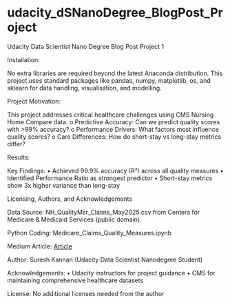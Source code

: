 # udacity_dSNanoDegree_BlogPost_Project
Udacity Data Scientist Nano Degree Blog Post Project 1

Installation:

No extra libraries are required beyond the latest Anaconda distribution. This project uses standard packages like pandas, numpy, matplotlib, os, and sklearn for data handling, visualisation, and modelling.

Project Motivation:

This project addresses critical healthcare challenges using CMS Nursing Home Compare data:
o	Predictive Accuracy: Can we predict quality scores with >99% accuracy?
o	Performance Drivers: What factors most influence quality scores?
o	Care Differences: How do short-stay vs long-stay metrics differ?

Results: 

Key Findings:
•	Achieved 99.9% accuracy (R²) across all quality measures
•	Identified Performance Ratio as strongest predictor
•	Short-stay metrics show 3x higher variance than long-stay

Licensing, Authors, and Acknowledgements

Data Source:
NH_QualityMsr_Claims_May2025.csv from Centers for Medicare & Medicaid Services (public domain).

Python Coding: 
Medicare_Claims_Quality_Measures.ipynb

Medium Article:  [Article](https://medium.com/@suresh_kannan_na/from-data-to-decisions-achieving-99-9-accuracy-in-nursing-home-quality-predictions-0890cb472a6c)

Author:
Suresh Kannan (Udacity Data Scientist Nanodegree Student)

Acknowledgements:
•	Udacity instructors for project guidance
•	CMS for maintaining comprehensive healthcare datasets

License:
No additional licenses needed from the author 



